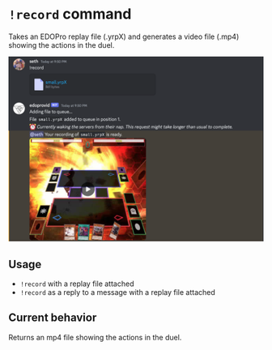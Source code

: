 # `!record` command

Takes an EDOPro replay file (.yrpX) and generates a video file (.mp4) showing the actions in the duel.

<img src="../img/record.png" style="align: center;" />

## Usage

- `!record` with a replay file attached
- `!record` as a reply to a message with a replay file attached

## Current behavior

Returns an mp4 file showing the actions in the duel.
